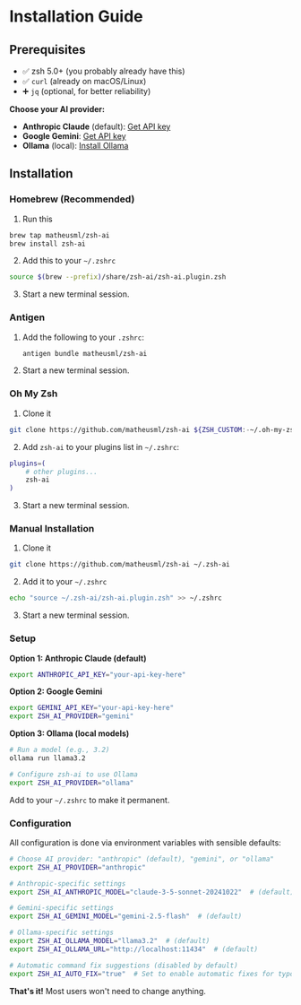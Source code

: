 # Installation Guide

## Prerequisites

- ✅ zsh 5.0+ (you probably already have this)
- ✅ `curl` (already on macOS/Linux)
- ➕ `jq` (optional, for better reliability)

**Choose your AI provider:**
- **Anthropic Claude** (default): [Get API key](https://console.anthropic.com/account/keys)
- **Google Gemini**: [Get API key](https://makersuite.google.com/app/apikey)
- **Ollama** (local): [Install Ollama](https://ollama.ai/download)

## Installation

### Homebrew (Recommended)

1. Run this

```bash
brew tap matheusml/zsh-ai
brew install zsh-ai
```

2. Add this to your `~/.zshrc`

```bash
source $(brew --prefix)/share/zsh-ai/zsh-ai.plugin.zsh
```

3. Start a new terminal session.

### Antigen

1. Add the following to your `.zshrc`:

    ```sh
    antigen bundle matheusml/zsh-ai
    ```

2. Start a new terminal session.

### Oh My Zsh

1. Clone it
```bash
git clone https://github.com/matheusml/zsh-ai ${ZSH_CUSTOM:-~/.oh-my-zsh/custom}/plugins/zsh-ai
```

2. Add `zsh-ai` to your plugins list in `~/.zshrc`:

```bash
plugins=( 
    # other plugins...
    zsh-ai
)
```

3. Start a new terminal session.

### Manual Installation

1. Clone it
```bash
git clone https://github.com/matheusml/zsh-ai ~/.zsh-ai
```

2. Add it to your `~/.zshrc`
```bash
echo "source ~/.zsh-ai/zsh-ai.plugin.zsh" >> ~/.zshrc
```

3. Start a new terminal session.

### Setup

**Option 1: Anthropic Claude (default)**
```bash
export ANTHROPIC_API_KEY="your-api-key-here"
```

**Option 2: Google Gemini**
```bash
export GEMINI_API_KEY="your-api-key-here"
export ZSH_AI_PROVIDER="gemini"
```

**Option 3: Ollama (local models)**
```bash
# Run a model (e.g., 3.2)
ollama run llama3.2

# Configure zsh-ai to use Ollama
export ZSH_AI_PROVIDER="ollama"
```

Add to your `~/.zshrc` to make it permanent.

### Configuration

All configuration is done via environment variables with sensible defaults:

```bash
# Choose AI provider: "anthropic" (default), "gemini", or "ollama"
export ZSH_AI_PROVIDER="anthropic"

# Anthropic-specific settings
export ZSH_AI_ANTHROPIC_MODEL="claude-3-5-sonnet-20241022"  # (default)

# Gemini-specific settings
export ZSH_AI_GEMINI_MODEL="gemini-2.5-flash"  # (default)

# Ollama-specific settings 
export ZSH_AI_OLLAMA_MODEL="llama3.2"  # (default)
export ZSH_AI_OLLAMA_URL="http://localhost:11434"  # (default)

# Automatic command fix suggestions (disabled by default)
export ZSH_AI_AUTO_FIX="true"  # Set to enable automatic fixes for typos
```

**That's it!** Most users won't need to change anything.
